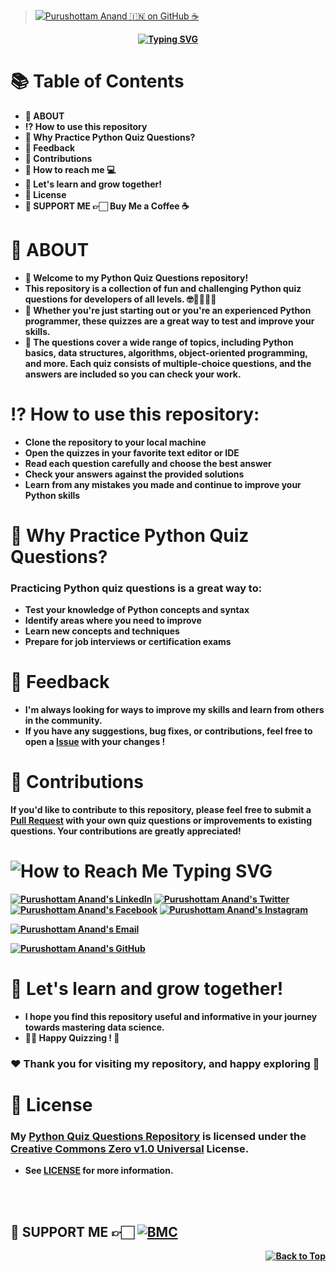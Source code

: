 > [![Purushottam Anand 🇮🇳 on GitHub ☕](https://github.com/creativepuru.png?size=100)](https://github.com/creativepuru "Purushottam Anand 🇮🇳 on GitHub ☕")

<b>
<p align="center">
<a href="https://github.com/creativepuru">
<img src="https://readme-typing-svg.demolab.com?font=Calibri&size=28&duration=2000&pause=1000&multiline=false&width=750&height=100&lines=👋+WELCOME+TO+MY+PYTHON+QUIZ+QUESTIONS+REPOSITORY+📘" alt="Typing SVG" />
</a>
</p>

# 📚 Table of Contents
- 🔰 ABOUT
- ⁉ How to use this repository
- 🐍 Why Practice Python Quiz Questions?
- 📣 Feedback  
- 🤝 Contributions
- 📲 How to reach me 💻
- 🚀 Let's learn and grow together!
- 📖 License
- 🤝 SUPPORT ME 👉🏻 Buy Me a Coffee ☕
 
# 🔰 ABOUT
- 👋 Welcome to my Python Quiz Questions repository! 
- This repository is a collection of fun and challenging Python quiz questions for developers of all levels. 🤓👨‍🎓👩‍🎓
- 🌟 Whether you're just starting out or you're an experienced Python programmer, these quizzes are a great way to test and improve your skills.
- 🌟 The questions cover a wide range of topics, including Python basics, data structures, algorithms, object-oriented programming, and more. Each quiz consists of multiple-choice questions, and the answers are included so you can check your work.

# ⁉ How to use this repository:

* Clone the repository to your local machine
* Open the quizzes in your favorite text editor or IDE
* Read each question carefully and choose the best answer
* Check your answers against the provided solutions
* Learn from any mistakes you made and continue to improve your Python skills

# 🐍 Why Practice Python Quiz Questions?

### Practicing Python quiz questions is a great way to:

* Test your knowledge of Python concepts and syntax
* Identify areas where you need to improve
* Learn new concepts and techniques
* Prepare for job interviews or certification exams

# 📣 Feedback  
- I'm always looking for ways to improve my skills and learn from others in the community. 
- If you have any suggestions, bug fixes, or contributions, feel free to open a [Issue](https://github.com/creativepuru/Python.Quiz.Questions/issues) with your changes !

# 🤝 Contributions
If you'd like to contribute to this repository, please feel free to submit a [Pull Request](https://github.com/creativepuru/Python.Quiz.Questions/pulls) with your own quiz questions or improvements to existing questions. Your contributions are greatly appreciated!

<h1> <img src="https://readme-typing-svg.demolab.com?font=Calibri&size=28&duration=2000&pause=1000&multiline=true&width=600&height=40&lines=📲+How+to+reach+me+-+Social+Links+💻+" alt="How to Reach Me Typing SVG" /> </h1>

[![Purushottam Anand's LinkedIn](https://img.shields.io/badge/-Linkedin-blue?style=flat-round&logo=linkedin)](https://openinapp.co/linkedinpuru "Purushottam Anand's LinkedIn Profile")    <!-- LinkedIn -->
[![Purushottam Anand's Twitter](https://img.shields.io/badge/-Twitter-white?style=flat-round&logo=twitter)](https://openinapp.co/twitterpuru "Purushottam Anand's Twitter Handle")               <!-- Twitter -->
[![Purushottam Anand's Facebook](https://img.shields.io/badge/-Facebook-white?style=flat-round&logo=facebook)](https://openinapp.co/fbpuru "Purushottam Anand's Facebook Profile")             <!-- Facebook -->
[![Purushottam Anand's Instagram](https://img.shields.io/badge/-Instagram-white?style=flat-round&logo=instagram)](https://openinapp.co/instapuru "Purushottam Anand's Instagram Profile")            <!-- Instagram -->

[![Purushottam Anand's Email](https://img.shields.io/badge/Gmail-use%20Desktop%20/%20Laptop%20to%20open%20Gmail-blue?style=social&logo=gmail)](https://openinapp.co/gmailpuru "Gmail - use Desktop / Laptop to open Gmail")

[![Purushottam Anand's GitHub](https://img.shields.io/badge/GitHub-❤️%20Sponsor%20me%20on%20GitHub-gr?style=for-the-badge&logo=github)](https://openinapp.co/githubpuru "Purushottam Anand's GitHub Page")

# 🚀 Let's learn and grow together!
- I hope you find this repository useful and informative in your journey towards mastering data science.
- 👨‍💻 Happy Quizzing ! 🎉

### ❤️ Thank you for visiting my repository, and happy exploring 🤗

# 📖 License
### My [Python Quiz Questions Repository](https://github.com/creativepuru/Python.Quiz.Questions) is licensed under the [Creative Commons Zero v1.0 Universal](https://github.com/creativepuru/Python.Quiz.Questions/blob/main/LICENSE) License. 
- See [LICENSE](https://github.com/creativepuru/Python.Quiz.Questions/blob/main/LICENSE) for more information.

<br> </br>

## 🤝 SUPPORT ME 👉🏻 [![BMC](https://img.shields.io/badge/Buy%20Me%20a%20Coffee%20☕-%23FFDD00.svg?&style=for-the-badge&logo=buy-me-a-coffee&logoColor=black)](https://www.buymeacoffee.com/creativepuru)

<p align="right">
<a href="#top">
<img src="https://img.shields.io/static/v1?label&message=Back+to+Top&color=red&style=for-the-badge&logo" alt="Back to Top" /> </a> </p>

</b>
